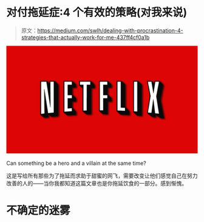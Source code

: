 # 对付拖延症:4 个有效的策略(对我来说)

> 原文：<https://medium.com/swlh/dealing-with-procrastination-4-strategies-that-actually-work-for-me-437ff4cf0a1b>

![](img/068d8e7bc7d06f732398fe01f5f01611.png)

Can something be a hero and a villain at the same time?

这是写给所有那些为了拖延而求助于甜蜜的网飞，需要改变让他们感觉自己在努力改善的人的——当你我都知道这篇文章也是你拖延饮食的一部分。感到惭愧。

# 不确定的迷雾